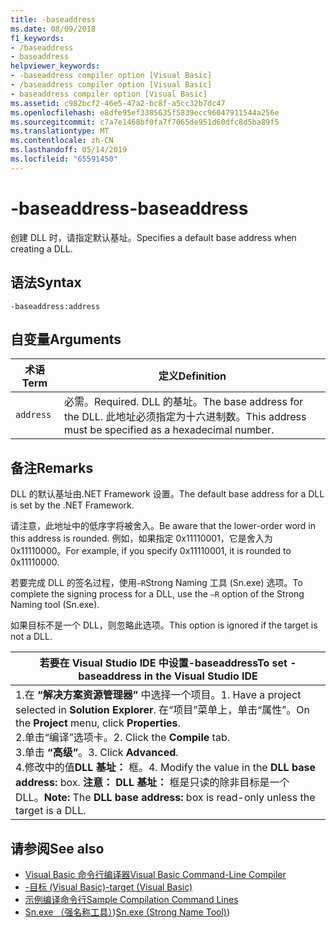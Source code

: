 ```yaml
---
title: -baseaddress
ms.date: 08/09/2018
f1_keywords:
- /baseaddress
- baseaddress
helpviewer_keywords:
- -baseaddress compiler option [Visual Basic]
- /baseaddress compiler option [Visual Basic]
- baseaddress compiler option [Visual Basic]
ms.assetid: c982bcf2-46e5-47a2-bc8f-a5cc32b7dc47
ms.openlocfilehash: e8dfe95ef3385635f5839ecc96047911544a256e
ms.sourcegitcommit: c7a7e1468bf0fa7f7065de951d60dfc8d5ba89f5
ms.translationtype: MT
ms.contentlocale: zh-CN
ms.lasthandoff: 05/14/2019
ms.locfileid: "65591450"
---
```

# <a name="-baseaddress"></a><span data-ttu-id="e9a6b-102">-baseaddress</span><span class="sxs-lookup"><span data-stu-id="e9a6b-102">-baseaddress</span></span>
<span data-ttu-id="e9a6b-103">创建 DLL 时，请指定默认基址。</span><span class="sxs-lookup"><span data-stu-id="e9a6b-103">Specifies a default base address when creating a DLL.</span></span>  
  
## <a name="syntax"></a><span data-ttu-id="e9a6b-104">语法</span><span class="sxs-lookup"><span data-stu-id="e9a6b-104">Syntax</span></span>  
  
```  
-baseaddress:address  
```  
  
## <a name="arguments"></a><span data-ttu-id="e9a6b-105">自变量</span><span class="sxs-lookup"><span data-stu-id="e9a6b-105">Arguments</span></span>  
  
|<span data-ttu-id="e9a6b-106">术语</span><span class="sxs-lookup"><span data-stu-id="e9a6b-106">Term</span></span>|<span data-ttu-id="e9a6b-107">定义</span><span class="sxs-lookup"><span data-stu-id="e9a6b-107">Definition</span></span>|  
|---|---|  
|`address`|<span data-ttu-id="e9a6b-108">必需。</span><span class="sxs-lookup"><span data-stu-id="e9a6b-108">Required.</span></span> <span data-ttu-id="e9a6b-109">DLL 的基址。</span><span class="sxs-lookup"><span data-stu-id="e9a6b-109">The base address for the DLL.</span></span> <span data-ttu-id="e9a6b-110">此地址必须指定为十六进制数。</span><span class="sxs-lookup"><span data-stu-id="e9a6b-110">This address must be specified as a hexadecimal number.</span></span>|  
  
## <a name="remarks"></a><span data-ttu-id="e9a6b-111">备注</span><span class="sxs-lookup"><span data-stu-id="e9a6b-111">Remarks</span></span>  
 <span data-ttu-id="e9a6b-112">DLL 的默认基址由.NET Framework 设置。</span><span class="sxs-lookup"><span data-stu-id="e9a6b-112">The default base address for a DLL is set by the .NET Framework.</span></span>  
  
 <span data-ttu-id="e9a6b-113">请注意，此地址中的低序字将被舍入。</span><span class="sxs-lookup"><span data-stu-id="e9a6b-113">Be aware that the lower-order word in this address is rounded.</span></span> <span data-ttu-id="e9a6b-114">例如，如果指定 0x11110001，它是舍入为 0x11110000。</span><span class="sxs-lookup"><span data-stu-id="e9a6b-114">For example, if you specify 0x11110001, it is rounded to 0x11110000.</span></span>  
  
 <span data-ttu-id="e9a6b-115">若要完成 DLL 的签名过程，使用`–R`Strong Naming 工具 (Sn.exe) 选项。</span><span class="sxs-lookup"><span data-stu-id="e9a6b-115">To complete the signing process for a DLL, use the `–R` option of the Strong Naming tool (Sn.exe).</span></span>  
  
 <span data-ttu-id="e9a6b-116">如果目标不是一个 DLL，则忽略此选项。</span><span class="sxs-lookup"><span data-stu-id="e9a6b-116">This option is ignored if the target is not a DLL.</span></span>  
  
|<span data-ttu-id="e9a6b-117">若要在 Visual Studio IDE 中设置-baseaddress</span><span class="sxs-lookup"><span data-stu-id="e9a6b-117">To set -baseaddress in the Visual Studio IDE</span></span>|  
|---|  
|<span data-ttu-id="e9a6b-118">1.在 **“解决方案资源管理器”** 中选择一个项目。</span><span class="sxs-lookup"><span data-stu-id="e9a6b-118">1.  Have a project selected in **Solution Explorer**.</span></span> <span data-ttu-id="e9a6b-119">在“项目”菜单上，单击“属性”。</span><span class="sxs-lookup"><span data-stu-id="e9a6b-119">On the **Project** menu, click **Properties**.</span></span> <br /><span data-ttu-id="e9a6b-120">2.单击“编译”选项卡。</span><span class="sxs-lookup"><span data-stu-id="e9a6b-120">2.  Click the **Compile** tab.</span></span><br /><span data-ttu-id="e9a6b-121">3.单击 **“高级”**。</span><span class="sxs-lookup"><span data-stu-id="e9a6b-121">3.  Click **Advanced**.</span></span><br /><span data-ttu-id="e9a6b-122">4.修改中的值**DLL 基址：** 框。</span><span class="sxs-lookup"><span data-stu-id="e9a6b-122">4.  Modify the value in the **DLL base address:** box.</span></span> <span data-ttu-id="e9a6b-123">**注意：**     **DLL 基址：** 框是只读的除非目标是一个 DLL。</span><span class="sxs-lookup"><span data-stu-id="e9a6b-123">**Note:**      The **DLL base address:** box is read-only unless the target is a DLL.</span></span>|  
  
## <a name="see-also"></a><span data-ttu-id="e9a6b-124">请参阅</span><span class="sxs-lookup"><span data-stu-id="e9a6b-124">See also</span></span>

- [<span data-ttu-id="e9a6b-125">Visual Basic 命令行编译器</span><span class="sxs-lookup"><span data-stu-id="e9a6b-125">Visual Basic Command-Line Compiler</span></span>](../../../visual-basic/reference/command-line-compiler/index.md)
- [<span data-ttu-id="e9a6b-126">-目标 (Visual Basic)</span><span class="sxs-lookup"><span data-stu-id="e9a6b-126">-target (Visual Basic)</span></span>](../../../visual-basic/reference/command-line-compiler/target.md)
- [<span data-ttu-id="e9a6b-127">示例编译命令行</span><span class="sxs-lookup"><span data-stu-id="e9a6b-127">Sample Compilation Command Lines</span></span>](../../../visual-basic/reference/command-line-compiler/sample-compilation-command-lines.md)
- <span data-ttu-id="e9a6b-128">[Sn.exe （强名称工具）](../../../framework/tools/sn-exe-strong-name-tool.md))</span><span class="sxs-lookup"><span data-stu-id="e9a6b-128">[Sn.exe (Strong Name Tool)](../../../framework/tools/sn-exe-strong-name-tool.md))</span></span>
